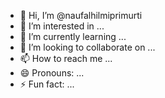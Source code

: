 - 👋 Hi, I’m @naufalhilmiprimurti
- 👀 I’m interested in ...
- 🌱 I’m currently learning ...
- 💞️ I’m looking to collaborate on ...
- 📫 How to reach me ...
- 😄 Pronouns: ...
- ⚡ Fun fact: ...

<!---
naufalhilmiprimurti/naufalhilmiprimurti is a ✨ special ✨ repository because its `README.md` (this file) appears on your GitHub profile.
You can click the Preview link to take a look at your changes.
--->
